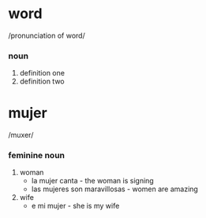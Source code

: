# word
/pronunciation of word/
### noun
1. definition one
1. definition two

# mujer
/muxer/
### feminine noun
1. woman
    * la mujer canta - the woman is signing
    * las mujeres son maravillosas - women are amazing
1. wife
    * e mi mujer - she is my wife
